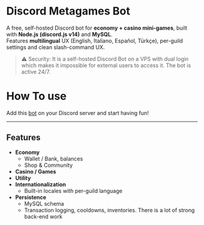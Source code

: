 # Discord Metagames Bot

A free, self-hosted Discord bot for **economy + casino mini-games**, built with **Node.js (discord.js v14)** and **MySQL**.  
Features **multilingual** UX (English, Italiano, Español, Türkçe), per-guild settings and clean slash-command UX.

> ⚠️ Security: It is a self-hosted Discord Bot on a VPS with dual login which makes it impossible for external users to access it. The bot is active 24/7.

# How To use

Add this [bot](https://discord.com/api/oauth2/authorize?client_id=1335165756492742666&permissions=274881170432&scope=bot%20applications.commands) on your Discord server and start having fun!

---

## Features

- **Economy**
  - Wallet / Bank, balances
  - Shop & Community
- **Casino / Games**
- **Utility**
- **Internationalization**
  - Built-in locales with per-guild language
- **Persistence**
  - MySQL schema
  - Transaction logging, cooldowns, inventories. There is a lot of strong back-end work
